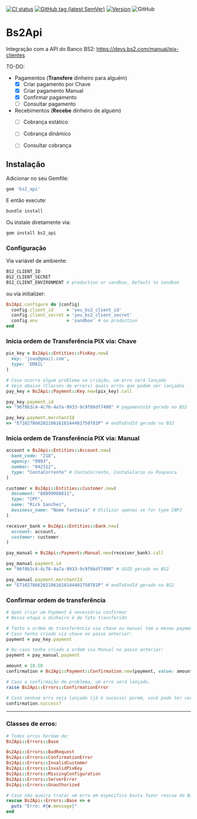 [![CI status](https://github.com/latamgateway/bs2_api/actions/workflows/test.yml/badge.svg?branch=main)](https://github.com/latamgateway/bs2_api/actions/workflows/test.yml)
[![GitHub tag (latest SemVer)](https://img.shields.io/github/tag/latamgateway/bs2_api.svg?style=flat-square)](http://github.com/latamgateway/bs2_api/releases)
[![Version](https://img.shields.io/gem/v/bs2_api.svg?style=flat-square)](https://rubygems.org/gems/bs2_api)
![GitHub](https://img.shields.io/github/license/latamgateway/bs2_api?style=flat-square)

# Bs2Api

Integração com a API do Banco BS2: https://devs.bs2.com/manual/pix-clientes

TO-DO:
- Pagamentos (**Transfere** dinheiro para alguém)
  - [x] Criar pagamento por Chave
  - [x] Criar pagamento Manual
  - [x] Confirmar pagamento
  - [ ] Consultar pagamento
- Recebimentos (**Recebe** dinheiro de alguém)
  - [ ] Cobrança estático
  - [ ] Cobrança dinâmico
  - [ ] Consultar cobrança


## Instalação

Adicionar no seu Gemfile:
```ruby
gem 'bs2_api'
```

E então execute:
```bash
bundle install
```

Ou instale diretamente via:
```bash
gem install bs2_api
```

### Configuração
Via variável de ambiente:
```bash
BS2_CLIENT_ID
BS2_CLIENT_SECRET
BS2_CLIENT_ENVIRONMENT # production or sandbox. Default to sandbox
```

ou via initializer:

```ruby
Bs2Api.configure do |config|
  config.client_id     = 'you_bs2_client_id'
  config.client_secret = 'you_bs2_client_secret'
  config.env           = 'sandbox' # ou production
end
```

### Inicia ordem de Transferência PIX via: Chave

```ruby
pix_key = Bs2Api::Entities::PixKey.new(
  key: 'joao@gmail.com',
  type: 'EMAIL'
)

# Caso ocorra algum problema na criação, um erro será lançado
# Veja abaixo (Classes de errors) quais erros que podem ser lançados
pay_key = Bs2Api::Payment::Key.new(pix_key).call

pay_key.payment.id
=> "96f0b3c4-4c76-4a7a-9933-9c9f86df7490" # pagamentoId gerado no BS2

pay_key.payment.merchantId
=> "E710278662021061618144401750781P" # endToEndId gerado no BS2

```

### Inicia ordem de Transferência PIX via: Manual

```ruby
account = Bs2Api::Entities::Account.new(
  bank_code: "218",
  agency: "0993",
  number: "042312",
  type: "ContaCorrente" # ContaCorrente, ContaSalario ou Poupanca
)

customer = Bs2Api::Entities::Customer.new(
  document: "88899988811",
  type: "CPF",
  name: "Rick Sanches",
  business_name: "Nome fantasia" # Utilizar apenas se for type CNPJ
)

receiver_bank = Bs2Api::Entities::Bank.new(
  account: account,
  customer: customer
)

pay_manual = Bs2Api::Payment::Manual.new(receiver_bank).call

pay_manual.payment.id
=> "96f0b3c4-4c76-4a7a-9933-9c9f86df7490" # UUID gerado no BS2

pay_manual.payment.merchantId
=> "E710278662021061618144401750781P" # endToEndId gerado no BS2
```

### Confirmar ordem de transferência
```ruby
# Após criar um Payment é necessário confirmar
# Nessa etapa o dinheiro é de fato transferido

# Tanto a ordem de transferência via chave ou manual tem o mesmo payment.
# Caso tenha criado via chave no passo anterior:
payment = pay_key.payment

# Ou caso tenha criado a ordem via Manual no passo anterior:
payment = pay_manual.payment

amount = 10.50
confirmation = Bs2Api::Payment::Confirmation.new(payment, value: amount).call

# Caso a confirmação de problema, um erro será lançado.
raise Bs2Api::Errors::ConfirmationError

# Caso nenhum erro seja lançado (já é sucesso) porém, você pode ter certeza com
confirmation.success?
```
---
### Classes de erros:
```ruby
# Todos erros herdam de:
Bs2Api::Errors::Base

Bs2Api::Errors::BadRequest
Bs2Api::Errors::ConfirmationError
Bs2Api::Errors::InvalidCustomer
Bs2Api::Errors::InvalidPixKey
Bs2Api::Errors::MissingConfiguration
Bs2Api::Errors::ServerError
Bs2Api::Errors::Unauthorized

# Caso não queira tratar um erro em específico basta fazer rescue do Base
rescue Bs2Api::Errors::Base => e
  puts "Erro: #{e.message}"
end
```
